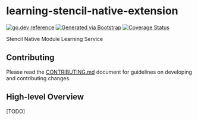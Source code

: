 # learning-stencil-native-extension
[![go.dev reference](https://img.shields.io/badge/go.dev-reference-007d9c?logo=go&logoColor=white)](https://engdocs.outreach.cloud/github.com/getoutreach/learning-stencil-native-extension)
[![Generated via Bootstrap](https://img.shields.io/badge/Outreach-Bootstrap-%235951ff)](https://github.com/getoutreach/bootstrap)
[![Coverage Status](https://coveralls.io/repos/github//learning-stencil-native-extension/badge.svg?branch=main)](https://coveralls.io/github///learning-stencil-native-extension?branch=main)

Stencil Native Module Learning Service

## Contributing

Please read the [CONTRIBUTING.md](CONTRIBUTING.md) document for guidelines on developing and contributing changes.

## High-level Overview

[TODO]
